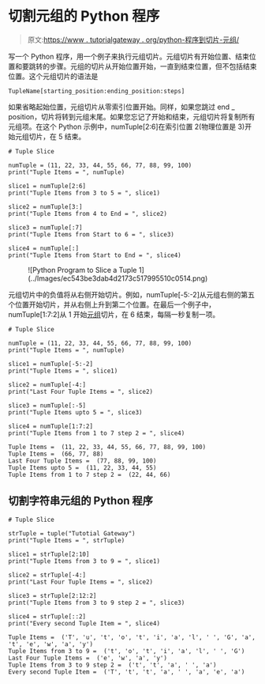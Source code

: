 # 切割元组的 Python 程序

> 原文:[https://www . tutorialgateway . org/python-程序到切片-元组/](https://www.tutorialgateway.org/python-program-to-slice-a-tuple/)

写一个 Python 程序，用一个例子来执行元组切片。元组切片有开始位置、结束位置和要跳转的步骤。元组的切片从开始位置开始，一直到结束位置，但不包括结束位置。这个元组切片的语法是

```
TupleName[starting_position:ending_position:steps]
```

如果省略起始位置，元组切片从零索引位置开始。同样，如果您跳过 end _ position，切片将转到元组末尾。如果您忘记了开始和结束，元组切片将复制所有元组项。在这个 Python 示例中，numTuple[2:6]在索引位置 2(物理位置是 3)开始元组切片，在 5 结束。

```
# Tuple Slice

numTuple = (11, 22, 33, 44, 55, 66, 77, 88, 99, 100)
print("Tuple Items = ", numTuple)

slice1 = numTuple[2:6]
print("Tuple Items from 3 to 5 = ", slice1)

slice2 = numTuple[3:]
print("Tuple Items from 4 to End = ", slice2)

slice3 = numTuple[:7]
print("Tuple Items from Start to 6 = ", slice3)

slice4 = numTuple[:]
print("Tuple Items from Start to End = ", slice4)
```

<figure class="wp-block-image size-large">![Python Program to Slice a Tuple 1](../Images/ec543be3dab4d2173c517995510c0514.png)</figure>

元组切片中的负值将从右侧开始切片。例如，numTuple[-5:-2]从元组右侧的第五个位置开始切片，并从右侧上升到第二个位置。在最后一个例子中，numTuple[1:7:2]从 1 开始[元组](https://www.tutorialgateway.org/python-tuple/)切片，在 6 结束，每隔一秒复制一项。

```
# Tuple Slice

numTuple = (11, 22, 33, 44, 55, 66, 77, 88, 99, 100)
print("Tuple Items = ", numTuple)

slice1 = numTuple[-5:-2]
print("Tuple Items = ", slice1)

slice2 = numTuple[-4:]
print("Last Four Tuple Items = ", slice2)

slice3 = numTuple[:-5]
print("Tuple Items upto 5 = ", slice3)

slice4 = numTuple[1:7:2]
print("Tuple Items from 1 to 7 step 2 = ", slice4)
```

```
Tuple Items =  (11, 22, 33, 44, 55, 66, 77, 88, 99, 100)
Tuple Items =  (66, 77, 88)
Last Four Tuple Items =  (77, 88, 99, 100)
Tuple Items upto 5 =  (11, 22, 33, 44, 55)
Tuple Items from 1 to 7 step 2 =  (22, 44, 66)
```

## 切割字符串元组的 Python 程序

```
# Tuple Slice

strTuple = tuple("Tutotial Gateway")
print("Tuple Items = ", strTuple)

slice1 = strTuple[2:10]
print("Tuple Items from 3 to 9 = ", slice1)

slice2 = strTuple[-4:]
print("Last Four Tuple Items = ", slice2)

slice3 = strTuple[2:12:2]
print("Tuple Items from 3 to 9 step 2 = ", slice3)

slice4 = strTuple[::2]
print("Every second Tuple Item = ", slice4)
```

```
Tuple Items =  ('T', 'u', 't', 'o', 't', 'i', 'a', 'l', ' ', 'G', 'a', 't', 'e', 'w', 'a', 'y')
Tuple Items from 3 to 9 =  ('t', 'o', 't', 'i', 'a', 'l', ' ', 'G')
Last Four Tuple Items =  ('e', 'w', 'a', 'y')
Tuple Items from 3 to 9 step 2 =  ('t', 't', 'a', ' ', 'a')
Every second Tuple Item =  ('T', 't', 't', 'a', ' ', 'a', 'e', 'a')
```